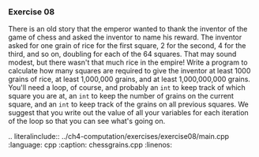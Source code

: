 ### Exercise 08

There is an old story that the emperor wanted to thank the inventor of
the game of chess and asked the inventor to name his reward. The inventor
asked for one grain of rice for the first square, 2 for the second, 4 for
the third, and so on, doubling for each of the 64 squares. That may sound
modest, but there wasn't that much rice in the empire! Write a program to
calculate how many squares are required to give the inventor at least 1000
grains of rice, at least 1,000,000 grains, and at least 1,000,000,000 grains.
You'll need a loop, of course, and probably an `int` to keep track of which
square you are at, an `int` to keep the number of grains on the current
square, and an `int` to keep track of the grains on all previous squares. We
suggest that you write out the value of all your variables for each iteration
of the loop so that you can see what's going on.

.. literalinclude:: ../ch4-computation/exercises/exercise08/main.cpp
   :language: cpp
   :caption: chessgrains.cpp
   :linenos:
